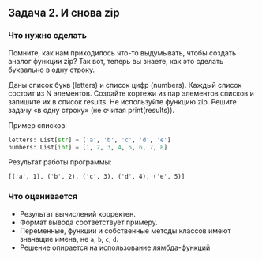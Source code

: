 ## Задача 2. И снова zip
### Что нужно сделать
Помните, как нам приходилось что-то выдумывать, чтобы создать аналог функции zip? 
Так вот, теперь вы знаете, как это сделать буквально в одну строку.

Даны список букв (letters) и список цифр (numbers). 
Каждый список состоит из N элементов. 
Создайте кортежи из пар элементов списков и запишите их в список results. 
Не используйте функцию zip. Решите задачу «в одну строку» (не считая print(results)).

Пример списков:
```python
letters: List[str] = ['a', 'b', 'c', 'd', 'e']
numbers: List[int] = [1, 2, 3, 4, 5, 6, 7, 8]
```

Результат работы программы:
```
[('a', 1), ('b', 2), ('c', 3), ('d', 4), ('e', 5)]
```
### Что оценивается
- Результат вычислений корректен.
- Формат вывода соответствует примеру.
- Переменные, функции и собственные методы классов имеют значащие имена, не `a`, `b`, `c`, `d`.
- Решение опирается на использование лямбда-функций
